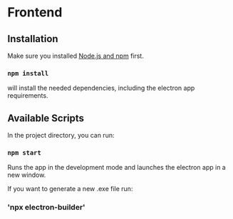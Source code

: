 # Frontend

## Installation

Make sure you installed [Node.js and npm](https://docs.npmjs.com/downloading-and-installing-node-js-and-npm) first.

### `npm install`

will install the needed dependencies, including the electron app requirements.

## Available Scripts

In the project directory, you can run:

### `npm start`

Runs the app in the development mode and launches the electron app in a new window.

If you want to generate a new .exe file run:

### 'npx electron-builder'

